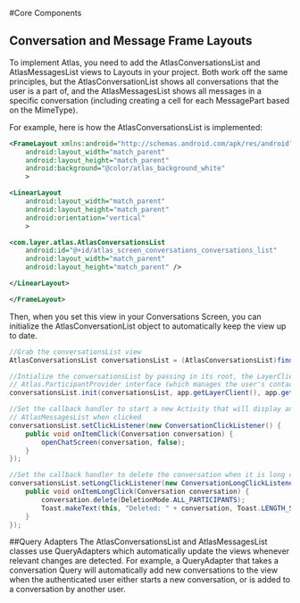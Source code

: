 #Core Components
## Conversation and Message Frame Layouts
To implement Atlas, you need to add the AtlasConversationsList and AtlasMessagesList views to Layouts in your project. Both work off the same principles, but the AtlasConversationList shows all conversations that the user is a part of, and the AtlasMessagesList shows all messages in a specific conversation (including creating a cell for each MessagePart based on the MimeType).

For example, here is how the AtlasConversationsList is implemented:

```xml
<FrameLayout xmlns:android="http://schemas.android.com/apk/res/android"
    android:layout_width="match_parent"
    android:layout_height="match_parent" 
    android:background="@color/atlas_background_white"
    >

<LinearLayout
    android:layout_width="match_parent"
    android:layout_height="match_parent"
    android:orientation="vertical"
    >

<com.layer.atlas.AtlasConversationsList
    android:id="@+id/atlas_screen_conversations_conversations_list"
    android:layout_width="match_parent"
    android:layout_height="match_parent" />

</LinearLayout>

</FrameLayout>
```

Then, when you set this view in your Conversations Screen, you can initialize the AtlasConversationList object to automatically keep the view up to date.

```java
//Grab the conversationsList view
AtlasConversationsList conversationsList = (AtlasConversationsList)findViewById(R.id.atlas_screen_conversations_conversations_list);

//Intialize the conversationsList by passing in its root, the LayerClient object, and 
// Atlas.ParticipantProvider interface (which manages the user's contact list)
conversationsList.init(conversationsList, app.getLayerClient(), app.getParticipantProvider());

//Set the callback handler to start a new Activity that will display and initialize the
// AtlasMessagesList when clicked
conversationsList.setClickListener(new ConversationClickListener() {
    public void onItemClick(Conversation conversation) {
        openChatScreen(conversation, false);
    }
});

//Set the callback handler to delete the conversation when it is long clicked
conversationsList.setLongClickListener(new ConversationLongClickListener() {
    public void onItemLongClick(Conversation conversation) {
        conversation.delete(DeletionMode.ALL_PARTICIPANTS);
        Toast.makeText(this, "Deleted: " + conversation, Toast.LENGTH_SHORT).show();
    }
});
```

##Query Adapters
The AtlasConversationsList and AtlasMessagesList classes use QueryAdapters which automatically update the views whenever relevant changes are detected. For example, a QueryAdapter that takes a conversation Query will automatically add new conversations to the view when the authenticated user either starts a new conversation, or is added to a conversation by another user.